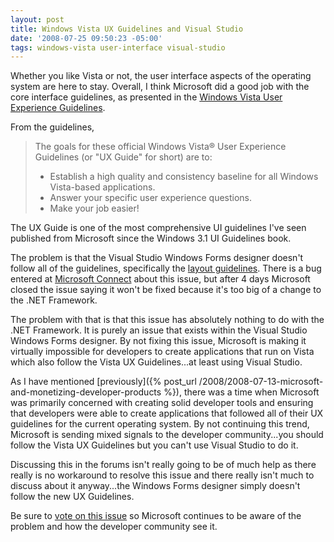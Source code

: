 ```yaml
---
layout: post
title: Windows Vista UX Guidelines and Visual Studio
date: '2008-07-25 09:50:23 -05:00'
tags: windows-vista user-interface visual-studio
---
```


Whether you like Vista or not, the user interface aspects of the operating system are here to stay. Overall, I think Microsoft did a good job with the core interface guidelines, as presented in the [Windows Vista User Experience Guidelines](http://msdn.microsoft.com/library/aa511258.aspx).

From the guidelines, 

> The goals for these official Windows Vista&reg; User Experience Guidelines (or "UX Guide" for short) are to:
> 
> *   Establish a high quality and consistency baseline for all Windows Vista-based applications.
> *   Answer your specific user experience questions.
> *   Make your job easier!

The UX Guide is one of the most comprehensive UI guidelines I've seen published from Microsoft since the Windows 3.1 UI Guidelines book.

The problem is that the Visual Studio Windows Forms designer doesn't follow all of the guidelines, specifically the [layout guidelines](http://msdn.microsoft.com/en-us/library/aa511279.aspx#sizingspacing ). There is a bug entered at [Microsoft Connect](https://connect.microsoft.com/VisualStudio/feedback/ViewFeedback.aspx?FeedbackID=357125) about this issue, but after 4 days Microsoft closed the issue saying it won't be fixed because it's too big of a change to the .NET Framework.

The problem with that is that this issue has absolutely nothing to do with the .NET Framework. It is purely an issue that exists within the Visual Studio Windows Forms designer. By not fixing this issue, Microsoft is making it virtually impossible for developers to create applications that run on Vista which also follow the Vista UX Guidelines...at least using Visual Studio. 

As I have mentioned [previously]({% post_url /2008/2008-07-13-microsoft-and-monetizing-developer-products %}), there was a time when Microsoft was primarily concerned with creating solid developer tools and ensuring that developers were able to create applications that followed all of their UX guidelines for the current operating system. By not continuing this trend, Microsoft is sending mixed signals to the developer community...you should follow the Vista UX Guidelines but you can't use Visual Studio to do it.

Discussing this in the forums isn't really going to be of much help as there really is no workaround to resolve this issue and there really isn't much to discuss about it anyway...the Windows Forms designer simply doesn't follow the new UX Guidelines.

Be sure to [vote on this issue](https://connect.microsoft.com/VisualStudio/feedback/ViewFeedback.aspx?FeedbackID=357125) so Microsoft continues to be aware of the problem and how the developer community see it.
